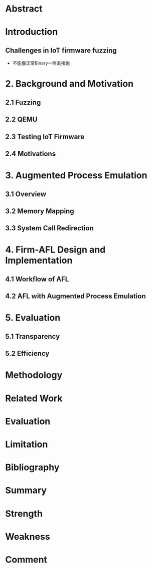 # Abstract

# Introduction

## Challenges in IoT firmware fuzzing

- 不能像正常Binary一样直接跑

# 2. Background and Motivation

## 2.1 Fuzzing

## 2.2 QEMU

## 2.3 Testing IoT Firmware

## 2.4 Motivations

# 3. Augmented Process Emulation

## 3.1 Overview

## 3.2 Memory Mapping

## 3.3 System Call Redirection

# 4. Firm-AFL Design and Implementation

## 4.1 Workflow of AFL

## 4.2 AFL with Augmented Process Emulation

# 5. Evaluation

## 5.1 Transparency

## 5.2 Efficiency

# Methodology

# Related Work

# Evaluation

# Limitation

# Bibliography

# Summary

# Strength

# Weakness

# Comment

